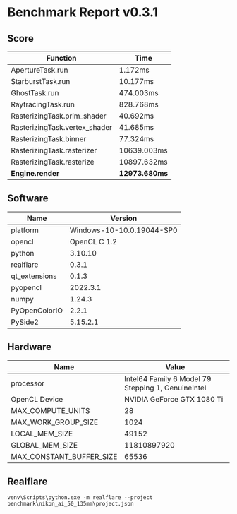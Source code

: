 # Benchmark Report v0.3.1

## Score

| Function                      | Time            |
|-------------------------------|-----------------|
| ApertureTask.run              | 1.172ms         |
| StarburstTask.run             | 10.177ms        |
| GhostTask.run                 | 474.003ms       |
| RaytracingTask.run            | 828.768ms       |
| RasterizingTask.prim_shader   | 40.692ms        |
| RasterizingTask.vertex_shader | 41.685ms        |
| RasterizingTask.binner        | 77.324ms        |
| RasterizingTask.rasterizer    | 10639.003ms     |
| RasterizingTask.rasterize     | 10897.632ms     |
| **Engine.render**             | **12973.680ms** |

## Software

| Name          | Version                   |
|---------------|---------------------------|
| platform      | Windows-10-10.0.19044-SP0 |
| opencl        | OpenCL C 1.2              |
| python        | 3.10.10                   |
| realflare     | 0.3.1                     |
| qt_extensions | 0.1.3                     |
| pyopencl      | 2022.3.1                  |
| numpy         | 1.24.3                    |
| PyOpenColorIO | 2.2.1                     |
| PySide2       | 5.15.2.1                  |

## Hardware
| Name                     | Value                                              |
|--------------------------|----------------------------------------------------|
| processor                | Intel64 Family 6 Model 79 Stepping 1, GenuineIntel |
| OpenCL Device            | NVIDIA GeForce GTX 1080 Ti                         |
| MAX_COMPUTE_UNITS        | 28                                                 |
| MAX_WORK_GROUP_SIZE      | 1024                                               |
| LOCAL_MEM_SIZE           | 49152                                              |
| GLOBAL_MEM_SIZE          | 11810897920                                        |
| MAX_CONSTANT_BUFFER_SIZE | 65536                                              |

## Realflare

`venv\Scripts\python.exe -m realflare --project benchmark\nikon_ai_50_135mm\project.json`
